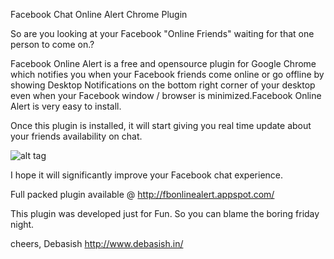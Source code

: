   Facebook Chat Online Alert Chrome Plugin

  So are you looking at your Facebook "Online Friends" waiting for that one person to come on.?


  Facebook Online Alert is a free and opensource plugin for Google Chrome which notifies
  you when your Facebook friends come online or go offline by showing Desktop 
  Notifications on the bottom right corner of your desktop even when your Facebook 
  window / browser is minimized.Facebook Online Alert is very easy to install. 

  Once this plugin is installed, it will start giving you real time update about 
  your friends availability on chat.

  ![alt tag](https://f.cloud.github.com/assets/1751618/1398570/6d175ace-3ca4-11e3-92a3-0800693f1375.png)


  I hope it will significantly improve your Facebook chat experience.

  Full packed plugin available @ http://fbonlinealert.appspot.com/



  This plugin was developed just for Fun.
  So you can blame the boring friday night.

  cheers,
  Debasish
  http://www.debasish.in/
